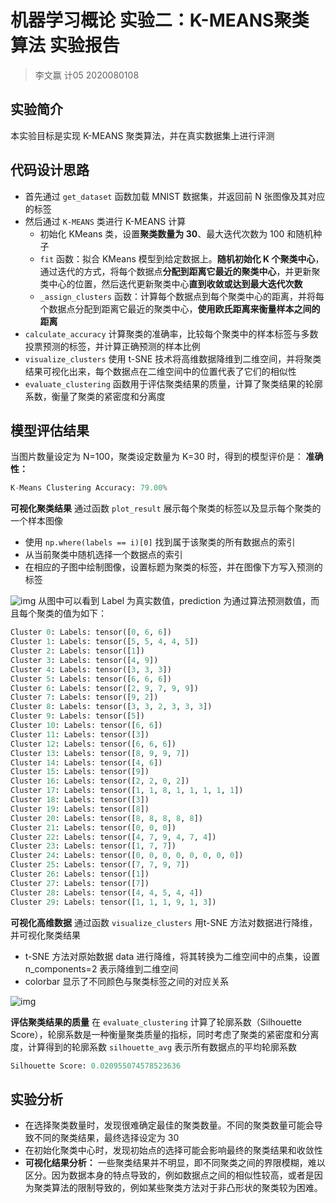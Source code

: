# **机器学习概论 实验二：K-MEANS聚类算法 实验报告**
> 李文赢 计05 2020080108

## **实验简介**
本实验目标是实现 K-MEANS 聚类算法，并在真实数据集上进行评测

## **代码设计思路**
- 首先通过 `get_dataset` 函数加载 MNIST 数据集，并返回前 N 张图像及其对应的标签
- 然后通过 `K-MEANS` 类进行 K-MEANS 计算
  - 初始化 KMeans 类，设置**聚类数量为 30**、最大迭代次数为 100 和随机种子
  - `fit` 函数：拟合 KMeans 模型到给定数据上。**随机初始化 K 个聚类中心**，通过迭代的方式，将每个数据点**分配到距离它最近的聚类中心**，并更新聚类中心的位置，然后迭代更新聚类中心**直到收敛或达到最大迭代次数**
  - `_assign_clusters` 函数：计算每个数据点到每个聚类中心的距离，并将每个数据点分配到距离它最近的聚类中心，**使用欧氏距离来衡量样本之间的距离**
- `calculate_accuracy` 计算聚类的准确率，比较每个聚类中的样本标签与多数投票预测的标签，并计算正确预测的样本比例
- `visualize_clusters` 使用 t-SNE 技术将高维数据降维到二维空间，并将聚类结果可视化出来，每个数据点在二维空间中的位置代表了它们的相似性
- `evaluate_clustering` 函数用于评估聚类结果的质量，计算了聚类结果的轮廓系数，衡量了聚类的紧密度和分离度


## **模型评估结果**
当图片数量设定为 N=100，聚类设定数量为 K=30 时，得到的模型评价是：
**准确性：**
```python
K-Means Clustering Accuracy: 79.00%
```
**可视化聚类结果**
通过函数 `plot_result` 展示每个聚类的标签以及显示每个聚类的一个样本图像
- 使用 `np.where(labels == i)[0]` 找到属于该聚类的所有数据点的索引
- 从当前聚类中随机选择一个数据点的索引
- 在相应的子图中绘制图像，设置标题为聚类的标签，并在图像下方写入预测的标签

![img](/Users/nip/Desktop/清华/2024大四春季学期/机器学习概论/Exp2/lab2/img/result.png)
从图中可以看到 Label 为真实数值，prediction 为通过算法预测数值，而且每个聚类的值为如下：

```python
Cluster 0: Labels: tensor([0, 6, 6])
Cluster 1: Labels: tensor([5, 5, 4, 4, 5])
Cluster 2: Labels: tensor([1])
Cluster 3: Labels: tensor([4, 9])
Cluster 4: Labels: tensor([3, 3, 3])
Cluster 5: Labels: tensor([6, 6, 6])
Cluster 6: Labels: tensor([2, 9, 7, 9, 9])
Cluster 7: Labels: tensor([9, 2])
Cluster 8: Labels: tensor([3, 3, 2, 3, 3, 3])
Cluster 9: Labels: tensor([5])
Cluster 10: Labels: tensor([6, 6])
Cluster 11: Labels: tensor([3])
Cluster 12: Labels: tensor([6, 6, 6])
Cluster 13: Labels: tensor([8, 9, 9, 7])
Cluster 14: Labels: tensor([4, 6])
Cluster 15: Labels: tensor([9])
Cluster 16: Labels: tensor([2, 2, 0, 2])
Cluster 17: Labels: tensor([1, 1, 8, 1, 1, 1, 1, 1])
Cluster 18: Labels: tensor([3])
Cluster 19: Labels: tensor([8])
Cluster 20: Labels: tensor([8, 8, 8, 8, 8])
Cluster 21: Labels: tensor([0, 0, 0])
Cluster 22: Labels: tensor([4, 7, 9, 4, 7, 4])
Cluster 23: Labels: tensor([1, 7, 7])
Cluster 24: Labels: tensor([0, 0, 0, 0, 0, 0, 0, 0])
Cluster 25: Labels: tensor([7, 7, 9, 7])
Cluster 26: Labels: tensor([1])
Cluster 27: Labels: tensor([7])
Cluster 28: Labels: tensor([4, 4, 5, 4, 4])
Cluster 29: Labels: tensor([1, 1, 1, 9, 1, 3])
```

**可视化高维数据**
通过函数 `visualize_clusters` 用t-SNE 方法对数据进行降维，并可视化聚类结果
- t-SNE 方法对原始数据 data 进行降维，将其转换为二维空间中的点集，设置 n_components=2 表示降维到二维空间
- colorbar 显示了不同颜色与聚类标签之间的对应关系

![img](/Users/nip/Desktop/清华/2024大四春季学期/机器学习概论/Exp2/lab2/img/tsne.png)


**评估聚类结果的质量**
在 `evaluate_clustering` 计算了轮廓系数（Silhouette Score），轮廓系数是一种衡量聚类质量的指标，同时考虑了聚类的紧密度和分离度，计算得到的轮廓系数 `silhouette_avg` 表示所有数据点的平均轮廓系数

```python
Silhouette Score: 0.020955074578523636
```

## **实验分析**
- 在选择聚类数量时，发现很难确定最佳的聚类数量。不同的聚类数量可能会导致不同的聚类结果，最终选择设定为 30
- 在初始化聚类中心时，发现初始点的选择可能会影响最终的聚类结果和收敛性
- **可视化结果分析：** 一些聚类结果并不明显，即不同聚类之间的界限模糊，难以区分。因为数据本身的特点导致的，例如数据点之间的相似性较高，或者是因为聚类算法的限制导致的，例如某些聚类方法对于非凸形状的聚类较为困难。
